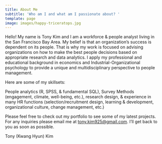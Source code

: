 ```yaml
---
title: About Me
subtitle: 'Who am I and what am I passionate about? '
template: page
image: images/happy-triceratops.jpg
---
```

Hello! My name is Tony Kim and I am a workforce & people analyst living in the San Francisco Bay Area. My belief is that an organization’s success is dependent on its people. That is why my work is focused on advising organizations on how to make the best people decisions based on appropriate research and data analytics. I apply my professional and educational background in economics and Industrial-Organizational psychology to provide a unique and multidisciplinary perspective to people management. 

Here are some of my skillsets: 

People analytics (R, SPSS, & fundamental SQL), Survey Methods (engagement, climate, well-being, etc.), research design, & experience in many HR functions (selection/recruitment design, learning & development, organizational culture, change management, etc.) 

Please feel free to check out my portfolio to see some of my latest projects. For any inquiries please email me at tony.kim925@gmail.com.  I’ll get back to you as soon as possible. 

Tony (Kwang Hyun) Kim 


